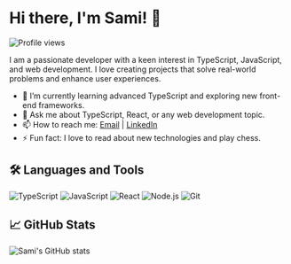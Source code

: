 # Hi there, I'm Sami! 👋

![Profile views](https://gpvc.arturio.dev/muhammadsami987123)

I am a passionate developer with a keen interest in TypeScript, JavaScript, and web development. I love creating projects that solve real-world problems and enhance user experiences.

- 🌱 I’m currently learning advanced TypeScript and exploring new front-end frameworks.
- 💬 Ask me about TypeScript, React, or any web development topic.
- 📫 How to reach me: [Email](m.samiwaseem1234@gmail.com) | [LinkedIn](https://www.linkedin.com/in/muhammad-sami-3aa6102b8/)
- ⚡ Fun fact: I love to read about new technologies and play chess.

## 🛠️ Languages and Tools

![TypeScript](https://img.shields.io/badge/-TypeScript-007ACC?style=flat&logo=typescript&logoColor=white)
![JavaScript](https://img.shields.io/badge/-JavaScript-F7DF1E?style=flat&logo=javascript&logoColor=black)
![React](https://img.shields.io/badge/-React-61DAFB?style=flat&logo=react&logoColor=black)
![Node.js](https://img.shields.io/badge/-Node.js-339933?style=flat&logo=node.js&logoColor=white)
![Git](https://img.shields.io/badge/-Git-F05032?style=flat&logo=git&logoColor=white)

## 📈 GitHub Stats

![Sami's GitHub stats](https://github-readme-stats.vercel.app/api?username=muhammadsami987123&show_icons=true&theme=radical)

